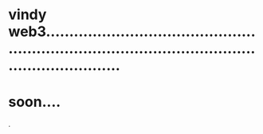 # vindy web3..........................................................................................................................
# soon....
.
